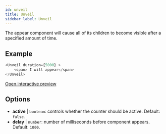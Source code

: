 ```yaml
---
id: unveil 
title: Unveil
sidebar_label: Unveil
---
```


The appear component will cause all of its children to become visible after a specified amount of time.

## Example

``` js
<Unveil duration={5000} >
    <span> I will appear</span>
</Unveil>
```

[Open interactive preview](https://isle.heinz.cmu.edu/components/unveil/)

## Options

* __active__ | `boolean`: controls whether the counter should be active. Default: `false`.
* __delay__ | `number`: number of milliseconds before component appears. Default: `1000`.
